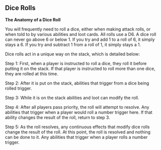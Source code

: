 Dice Rolls
----------

**The Anatomy of a Dice Roll**

You will frequently need to roll a dice, either when making attack rolls, or when told to by various abilities and loot cards. All rolls use a D6. A dice roll can never go above 6 or below 1. If you try and add 1 to a roll of 6, it simply stays a 6. If you try and subtract 1 from a roll of 1, it simply stays a 1.

Dice rolls act in a unique way on the stack, which is detailed below:

Step 1: First, when a player is instructed to roll a dice, they roll it before putting it on the stack. If that player is instructed to roll more than one dice, they are rolled at this time.

Step 2: After it is put on the stack, abilities that trigger from a dice being rolled trigger.

Step 3: While it is on the stack abilities and loot can modify the roll.

Step 4: After all players pass priority, the roll will attempt to resolve. Any abilities that trigger when a player would roll a number trigger here. If that ability changes the result of the roll, return to step 3.

Step 5: As the roll resolves, any continuous effects that modify dice rolls change the result of the roll. At this point, the roll is resolved and nothing can be done to it. Any abilities that trigger when a player rolls a number trigger.


